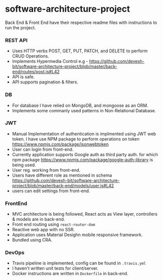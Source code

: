 # software-architecture-project
Back End & Front End have their respective readme files with instructions to run the project.


### REST API
* Uses HTTP verbs POST, GET, PUT, PATCH, and DELETE to perform CRUD Operations.
* Implements Hypermedia Control e.g - https://github.com/devesh-bit/software-architecture-project/blob/master/back-end/routes/post.js#L42
* API is safe.
* API supports pagination & filters.

### DB
* For database I have relied on MongoDB, and mongoose as an ORM.
* Implements some commanly used patterns in Non-Relational Database.

### JWT 
* Manual Implementation of authentication is implmented using JWT web token. I have use NPM package to perform operations on   token https://www.npmjs.com/package/jsonwebtoken
* User can login from front-end.
* Currently application supports Google auth as third party auth. for which npm package https://www.npmjs.com/package/google-auth-library is being used.
* User reg. working from front-end.
* Users have different role as mentioned in schema https://github.com/devesh-bit/software-architecture-project/blob/master/back-end/models/user.js#L42
* users can edit settings from front-end.

### FrontEnd
* MVC architecture is being followed, React acts as View layer, controllers & models are in back-end.
* Front end routing using `react-router-dom`
* Reactive web app with no SSR.
* Application uses Material Desighn mobile responsive framework.
* Bundled using CRA.

### DevOps
* Travis pipeline is implemented, config can be found in `.travis.yml`
* I haven't written unit tests for client/server.
* Docker instructions are written in `Dockerfile` in back-end.

